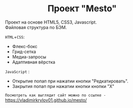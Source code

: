 <h1 align="center">Проект "Mesto"</h1>

Проект на основе HTML5, CSS3, Javascript.  
Файловая структура по БЭМ.

`HTML`+`CSS`:
* Флекс-бокс
* Грид-сетка
* Медиа-запросы
* Адаптивная вёрстка


`JavaScript` : 
* Открытие попап при нажатии кнопки "Редкатировать". 
* Закрытия попап при нажатии кнопки кнопки "X"

`Посмотреть как выглядит сайт можно по ссылке -` https://vladimirkrylov01.github.io/mesto/  

